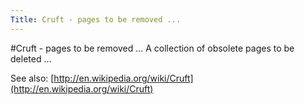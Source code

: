 ```yaml
---
Title: Cruft - pages to be removed ...
---
```

#Cruft - pages to be removed ...
A collection of obsolete pages to be deleted ...

See also: [http://en.wikipedia.org/wiki/Cruft](http://en.wikipedia.org/wiki/Cruft)
